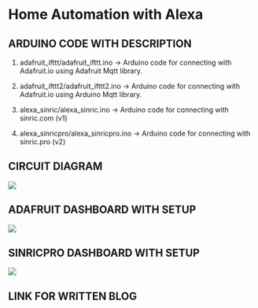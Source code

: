 # Home Automation with Alexa

## ARDUINO CODE WITH DESCRIPTION

1. adafruit_ifttt/adafruit_ifttt.ino -> Arduino code for connecting with Adafruit.io using Adafruit Mqtt library.

2. adafruit_ifttt2/adafruit_ifttt2.ino -> Arduino code for connecting with Adafruit.io using Arduino Mqtt library.

3. alexa_sinric/alexa_sinric.ino -> Arduino code for connecting with sinric.com (v1)

4. alexa_sinricpro/alexa_sinricpro.ino -> Arduino code for connecting with sinric.pro (v2)

## CIRCUIT DIAGRAM

![](mqtt1.png)


## ADAFRUIT DASHBOARD WITH SETUP

![](dashboard.png)


## SINRICPRO DASHBOARD WITH SETUP

![](s22.png)


## LINK FOR WRITTEN BLOG

